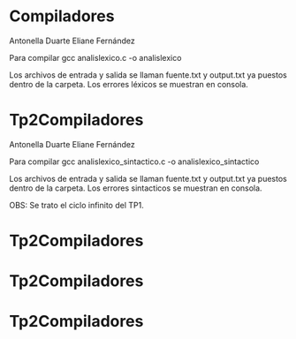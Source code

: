 # Compiladores

Antonella Duarte
Eliane Fernández

Para compilar gcc analislexico.c -o analislexico

Los archivos de entrada y salida se llaman fuente.txt y output.txt ya puestos dentro de la carpeta.
Los errores léxicos se muestran en consola.

# Tp2Compiladores

Antonella Duarte
Eliane Fernández

Para compilar gcc analislexico_sintactico.c -o analislexico_sintactico

Los archivos de entrada y salida se llaman fuente.txt y output.txt ya puestos dentro de la carpeta.
Los errores sintacticos se muestran en consola.

OBS: Se trato el ciclo infinito del TP1.
# Tp2Compiladores
# Tp2Compiladores
# Tp2Compiladores
